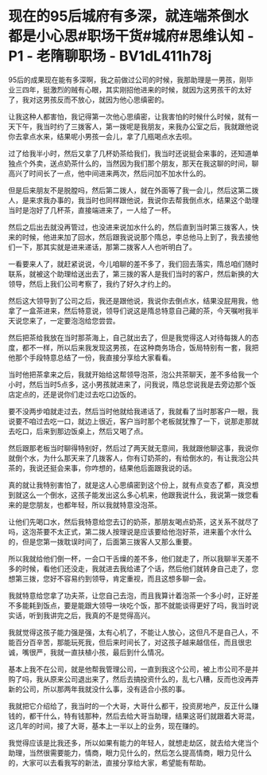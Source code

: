 # 现在的95后城府有多深，就连端茶倒水都是小心思#职场干货#城府#思维认知 - P1 - 老隋聊职场 - BV1dL411h78j

95后的成果现在能有多深啊，我之前做过公司的时候，我那助理是一男孩，刚毕业三四年，挺激烈的贼有心眼，其实刚招他进来的时候，就因为这男孩干的太好了，我对这男孩反而不放心，就因为他心思缜密的。

让我这种人都害怕，我记得第一次他心思缜密，让我害怕的时候什么时候，就有一天下午，我当时约了三拨客人，第一拨呢是我朋友，来我办公室之后，我就跟他说你去拿点水来，结果呢小男孩一会儿，拿了几瓶喝点水去呗。

过了给我半小时，然后又拿了几杯奶茶给我们，我当时还说挺会来事的，还知道单独点个外卖，送点奶茶什么的，当然因为我们那个朋友，那天在我这聊的时间，聊高兴了时间长了一点，他中间进来两次，然后问加不加水什么的。

但是后来朋友不是脱膛吗，然后第二拨人，就在外面等了我一会儿，然后这第二拨人，是来求我办事的，我当时也同样跟他说，我说你去帮我倒点水，结果这个助理当时是泡好了几杯茶，直接端进来了，一人给了一杯。

然后之后出去就没再管过，也没进来说加水什么的，然后直到当时第三拨客人，快来的时候，他进来加了回水，然后跟我说说那个隋总，李总他马上到了，我去接他们一下，那其实就是进来递话，那第二拨客人人也听明白了。

一看要来人了，就赶紧说说，今儿咱聊的差不多了，我们回去落实，隋总咱们随时联系，就被这个助理给送出去了，第三拨的客人是我们当时的客户，然后新换的大领导，然后上我们公司考察了，我约了好久才约上的。

然后这大领导到了公司之后，我还是跟他说，我说你去倒点水，结果没屁用我，他拿了一盒茶进来，然后特意说，领导们说这是隋总特意自己藏的茶，今天嘱咐我半天说您来了，一定要泡泡给您尝尝。

然后把茶给我放在当时那茶海上，自己就出去了，但是我觉得这人对待每拨人的态度，都不一样，所以后来我发现这男孩，在这种商务场合，饭局特别有一套，我把他那个手段特意总结了一份，我直接分享给大家看看。

当时他把茶拿来之后，我就开始给这帮领导泡茶，泡公共茶聊天，差不多给我一个小时，然后当时5点多，这小男孩就进来了，问我说，隋总您说我是去旁边那个饭店定点的，还是说你们走过去吃口边饭的。

要不没两步咱就走过去，然后当时他就给我递话了，我就看了当时那客户一眼，我说要不咱过去吃一口，就边上很近，客户当时那个老板就犹豫了一下，说那走那就去吃口，后来到那边饭桌上，然后又喝了点。

然后跟那老板当时聊得特别好，然后过了两天就无意间，我就跟他聊这事，我说你就倒个水，为什么那天来了几拨客人，你有订奶茶的，有给倒水的，有让我泡公共茶的，我说还挺会来事，你咋想的，结果他后面跟我说的话。

真的就让我特别害怕了，就是这人心思缜密到这个份上，就有点变态了都，真没想到就这么一个倒水，这孩子能发出这么多心机来，他跟我说什么，我说第一拨您看来的是您朋友，也都年轻，所以我就特意没泡茶。

让他们先喝口水，然后我特意给您去订的奶茶，那朋友喝点奶茶，这关系不就尽了吗，这泡茶要不太正式，第二拨人按理说是应该要给他泡好茶，进来蓄个水什么的，但是您第一拨耽误时间了，后面第三拨客人又那么重要。

所以我就给他们倒一杯，一会口干舌燥的差不多，他们就走了，所以我聊半天差不多的时候，看他们还没走，我就进去我给递了个话，然后他们就转身自己走了，您想第三拨，您好不容易约到领导，肯定重视，而且这想多聊一会。

我就特意给您拿了功夫茶，让您自己去泡，而且我算计着泡茶一个多小时，正好差不多能耗到饭点，要是能跟大领导一块吃个饭，那不就能谈得更好了吗，我当时说实话，听到我讲完之后，我真的不是觉得高兴。

我就觉得这孩子能力强是强，太有心机了，不能让人放心，这但凡不是自己人，不能百分百辛苦，那能玩死我，但后来时间长了，对这孩子越来越信任，而且很忠诚，嘴很严，我就一直扶植小孩，最后到什么情况。

基本上我不在公司，就是他帮我管理公司，一直到我这个公司，被上市公司不是并购了吗，我从原来公司退出来了，然后去搞投资什么的，乱七八糟，反而也没再弄新的公司，所以那两年我就没什么事，没有适合小孩的事。

我就把它介绍给了，我当时的一个大哥，大哥什么都干，投资房地产，反正什么赚钱的，都干什么，特有钱那种，然后去给大哥当助理，结果这哥们就跟着大哥混，这几年的时间，接了大哥，基本上一半以上的业务，现在赚的。

我觉得应该是比我还多，所以如果有能力的年轻人，就想走劫区，就去给大佬当个助理，当然很需要能力，情商，眼力见什么的，然后怎么提高情商，眼力见什么的，大家可以去看我写的新法，直接分享给大家，希望能有帮助。

